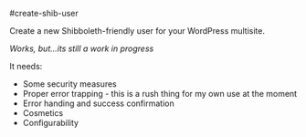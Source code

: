 #create-shib-user

Create a new Shibboleth-friendly user for your WordPress multisite.

*Works, but...its still a work in progress*

It needs:
- Some security measures
- Proper error trapping - this is a rush thing for my own use at the moment
- Error handing and success confirmation
- Cosmetics
- Configurability
